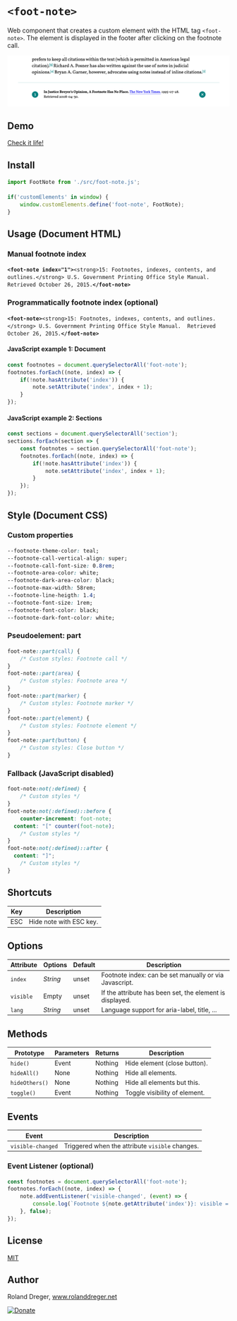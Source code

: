# `<foot-note>`

Web component that creates a custom element with the HTML tag `<foot-note>`. The element is displayed in the footer after clicking on the footnote call.

<img src="https://github.com/RolandDreger/web-components/raw/master/foot-note/foot-note_web_component.png" title="Footnote web component" alt="Footnote web component">


## Demo

[Check it life!](https://rolanddreger.github.io/web-component-demo/foot-note/) 


## Install

```javascript
import FootNote from './src/foot-note.js';

if('customElements' in window) {
	window.customElements.define('foot-note', FootNote);
}
```


## Usage (Document HTML)
### Manual footnote index

**`<foot-note index="1">`**`<strong>15: Footnotes, indexes, contents, and outlines.</strong> U.S. Government Printing Office Style Manual.  Retrieved October 26, 2015.`**`</foot-note>`**

### Programmatically footnote index (optional)

**`<foot-note>`**`<strong>15: Footnotes, indexes, contents, and outlines.</strong> U.S. Government Printing Office Style Manual.  Retrieved October 26, 2015.`**`</foot-note>`**

#### JavaScript example 1: Document

```javascript
const footnotes = document.querySelectorAll('foot-note');
footnotes.forEach((note, index) => {
	if(!note.hasAttribute('index')) {
		note.setAttribute('index', index + 1);
	}
});
```

#### JavaScript example 2: Sections
```javascript
const sections = document.querySelectorAll('section');
sections.forEach(section => {
	const footnotes = section.querySelectorAll('foot-note');
	footnotes.forEach((note, index) => {
		if(!note.hasAttribute('index')) {
			note.setAttribute('index', index + 1);
		}
	});
});
```


## Style (Document CSS)
### Custom properties
```css
--footnote-theme-color: teal;
--footnote-call-vertical-align: super;
--footnote-call-font-size: 0.8rem;
--footnote-area-color: white;
--footnote-dark-area-color: black;
--footnote-max-width: 58rem;
--footnote-line-heigth: 1.4;
--footnote-font-size: 1rem;
--footnote-font-color: black;
--footnote-dark-font-color: white;
```

### Pseudoelement: part
```css
foot-note::part(call) {
	/* Custom styles: Footnote call */
}
foot-note::part(area) {
	/* Custom styles: Footnote area */
}
foot-note::part(marker) {
	/* Custom styles: Footnote marker */
}
foot-note::part(element) {
	/* Custom styles: Footnote element */
}
foot-note::part(button) {
	/* Custom styles: Close button */
}
```

### Fallback (JavaScript disabled)
```css
foot-note:not(:defined) {
	/* Custom styles */
}
foot-note:not(:defined)::before {
	counter-increment: foot-note;                  
  content: "[" counter(foot-note);
	/* Custom styles */
}
foot-note:not(:defined)::after {             
  content: "]";
	/* Custom styles */
}
```

## Shortcuts

| Key | Description            |
| --- | ---------------------- |
| ESC | Hide note with ESC key.|


## Options

| Attribute | Options  | Default | Description                                              | 
| --------- | -------- | ------- | -------------------------------------------------------- | 
| `index`   | *String* | unset   | Footnote index: can be set manually or via Javascript.   | 
| `visible` | Empty    | unset   | If the attribute has been set, the element is displayed. |
| `lang`    | *String* | unset   | Language support for aria-label, title, ...              |


## Methods

| Prototype      | Parameters | Returns | Description                   | 
| ------------   | ---------- | ------- | ----------------------------- | 
| `hide() `      | Event      | Nothing | Hide element (close button).  | 
| `hideAll()`    | None       | Nothing | Hide all elements.            |
| `hideOthers()` | None       | Nothing | Hide all elements but this.   |
| `toggle()`     | Event      | Nothing | Toggle visibility of element. |


## Events

| Event                | Description                                     | 
| -------------------- | ----------------------------------------------- | 
| `visible-changed`    | Triggered when the attribute `visible` changes. | 

### Event Listener (optional)
```javascript
const footnotes = document.querySelectorAll('foot-note');
footnotes.forEach((note, index) => {
	note.addEventListener('visible-changed', (event) => {
		console.log(`Footnote ${note.getAttribute('index')}: visible = ${event.detail.visible}`);
	}, false);
});
```


## License

[MIT](https://github.com/RolandDreger/web-components/blob/master/MIT-LICENSE.md)


## Author

Roland Dreger, www.rolanddreger.net

[![Donate](https://img.shields.io/badge/Donate-PayPal-green.svg)](https://www.paypal.com/cgi-bin/webscr?cmd=_donations&business=roland%2edreger%40a1%2enet&lc=AT&item_name=Roland%20Dreger%20%2f%20Donation%20for%20script%20development%20Kirby-Data-Importer&currency_code=EUR&bn=PP%2dDonationsBF%3abtn_donateCC_LG%2egif%3aNonHosted)